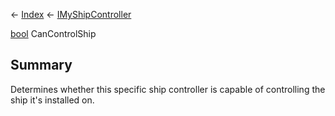 ← [Index](Api-Index) ← [IMyShipController](Sandbox.ModAPI.Ingame.IMyShipController)

[bool](System.Boolean) CanControlShip

## Summary

Determines whether this specific ship controller is capable of controlling the ship it's installed on.

